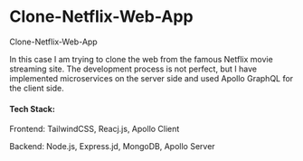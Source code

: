 # Clone-Netflix-Web-App

Clone-Netflix-Web-App

In this case I am trying to clone the web from the famous Netflix movie streaming site. The development process is not perfect, but I have implemented microservices on the server side and used Apollo GraphQL for the client side.

#### Tech Stack:
Frontend: TailwindCSS, Reacj.js, Apollo Client

Backend: Node.js, Express.jd, MongoDB, Apollo Server

